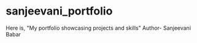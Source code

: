 # sanjeevani_portfolio
Here is, "My portfolio showcasing projects and skills"
Author- Sanjeevani Babar 
